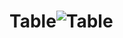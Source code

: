 # Table![Table](https://user-images.githubusercontent.com/59481237/193407497-b2d4587f-8d2f-494d-b771-0548c032ff9d.PNG)
